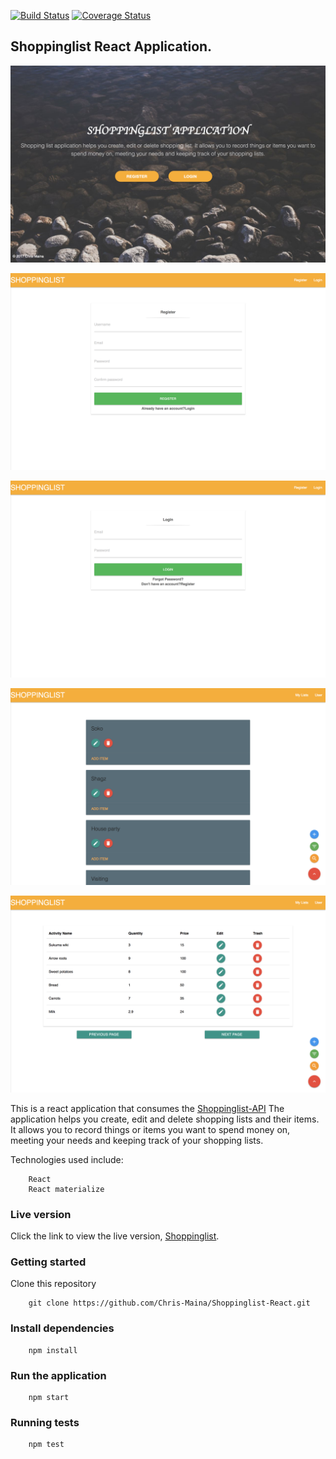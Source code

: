 [![Build Status](https://travis-ci.org/Chris-Maina/Shoppinglist-React.svg?branch=develop)](https://travis-ci.org/Chris-Maina/Shoppinglist-React)
[![Coverage Status](https://coveralls.io/repos/github/Chris-Maina/Shoppinglist-React/badge.svg?branch=develop)](https://coveralls.io/github/Chris-Maina/Shoppinglist-React?branch=develop)

## Shoppinglist React Application.

![Screenshot of Home page](/images/homePg.png)

![Screenshot of Register page](/images/ft-register.png)

![Screenshot of Login page](/images/ft-login.png)

![Screenshot of  Shoppinglist page](/images/listPg.png)

![Screenshot of item page](/images/itemsPg.png)

This is a react application that consumes the [Shoppinglist-API](https://github.com/Chris-Maina/Shoppinglist-api)
The application helps you create, edit and delete shopping lists  and their items. It allows you to record things or items you want to spend money on, meeting your needs and keeping track of your shopping lists.

Technologies used include:

        React 
        React materialize

### Live version

Click the link to view the live version, [Shoppinglist](https://shopping-list-front-react.herokuapp.com/).

### Getting started
 Clone this repository 

        git clone https://github.com/Chris-Maina/Shoppinglist-React.git

### Install dependencies

        npm install

### Run the application

        npm start

### Running tests

        npm test

